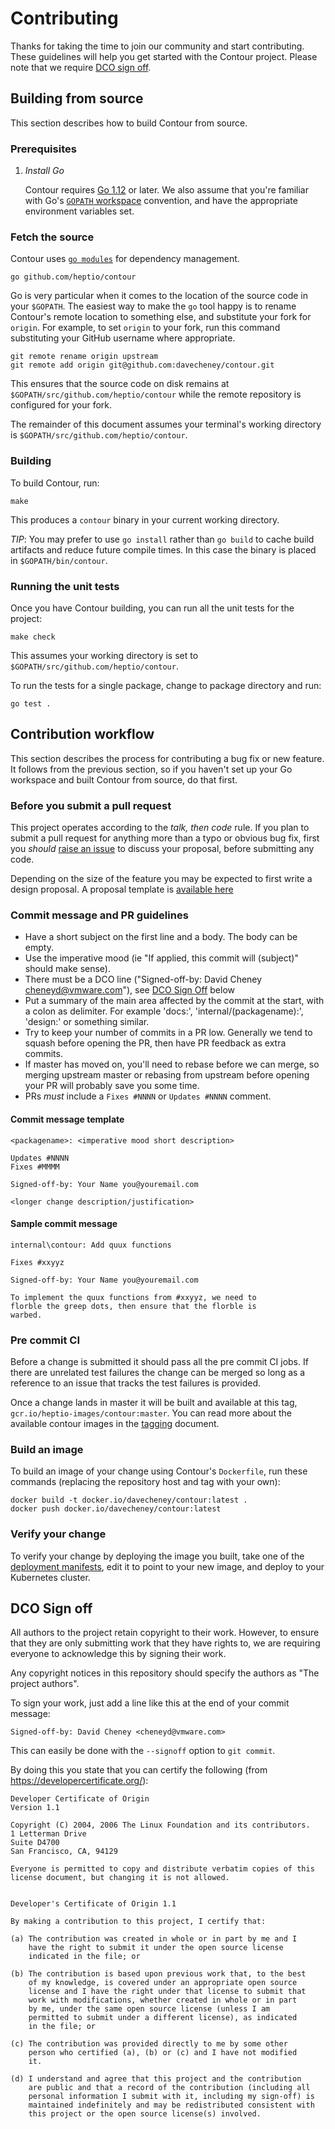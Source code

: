 # Contributing

Thanks for taking the time to join our community and start contributing. 
These guidelines will help you get started with the Contour project.
Please note that we require [DCO sign off](#dco-sign-off).  

## Building from source

This section describes how to build Contour from source.

### Prerequisites

1. *Install Go*

    Contour requires [Go 1.12][1] or later.
    We also assume that you're familiar with Go's [`GOPATH` workspace][3] convention, and have the appropriate environment variables set.

### Fetch the source

Contour uses [`go modules`][2] for dependency management.

```
go github.com/heptio/contour
```

Go is very particular when it comes to the location of the source code in your `$GOPATH`.
The easiest way to make the `go` tool happy is to rename Contour's remote location to something else, and substitute your fork for `origin`.
For example, to set `origin` to your fork, run this command substituting your GitHub username where appropriate.

```
git remote rename origin upstream
git remote add origin git@github.com:davecheney/contour.git
```

This ensures that the source code on disk remains at `$GOPATH/src/github.com/heptio/contour` while the remote repository is configured for your fork.

The remainder of this document assumes your terminal's working directory is `$GOPATH/src/github.com/heptio/contour`.

### Building

To build Contour, run:

```
make
```

This produces a `contour` binary in your current working directory.

_TIP_: You may prefer to use `go install` rather than `go build` to cache build artifacts and reduce future compile times.
In this case the binary is placed in `$GOPATH/bin/contour`.

### Running the unit tests

Once you have Contour building, you can run all the unit tests for the project:

```
make check
```

This assumes your working directory is set to `$GOPATH/src/github.com/heptio/contour`. 

To run the tests for a single package, change to package directory and run:

```
go test .
```

## Contribution workflow

This section describes the process for contributing a bug fix or new feature.
It follows from the previous section, so if you haven't set up your Go workspace and built Contour from source, do that first.

### Before you submit a pull request

This project operates according to the _talk, then code_ rule.
If you plan to submit a pull request for anything more than a typo or obvious bug fix, first you _should_ [raise an issue][6] to discuss your proposal, before submitting any code.

Depending on the size of the feature you may be expected to first write a design proposal.
A proposal template is [available here](https://github.com/heptio/contour/tree/master/design/design-document-tmpl.md)

### Commit message and PR guidelines

- Have a short subject on the first line and a body. The body can be empty.
- Use the imperative mood (ie "If applied, this commit will (subject)" should make sense).
- There must be a DCO line ("Signed-off-by: David Cheney <cheneyd@vmware.com>"), see [DCO Sign Off](#dco-sign-off) below
- Put a summary of the main area affected by the commit at the start,
with a colon as delimiter. For example 'docs:', 'internal/(packagename):', 'design:' or something similar.
- Try to keep your number of commits in a PR low. Generally we
tend to squash before opening the PR, then have PR feedback as
extra commits.
- If master has moved on, you'll need to rebase before we can merge,
so merging upstream master or rebasing from upstream before opening your PR will probably save you some time.
- PRs *must* include a `Fixes #NNNN` or `Updates #NNNN` comment.

#### Commit message template

```
<packagename>: <imperative mood short description>

Updates #NNNN
Fixes #MMMM

Signed-off-by: Your Name you@youremail.com

<longer change description/justification>

```

#### Sample commit message

```
internal\contour: Add quux functions

Fixes #xxyyz

Signed-off-by: Your Name you@youremail.com

To implement the quux functions from #xxyyz, we need to
florble the greep dots, then ensure that the florble is
warbed.
```


### Pre commit CI

Before a change is submitted it should pass all the pre commit CI jobs.
If there are unrelated test failures the change can be merged so long as a reference to an issue that tracks the test failures is provided.

Once a change lands in master it will be built and available at this tag, `gcr.io/heptio-images/contour:master`.
You can read more about the available contour images in the [tagging][7] document.

### Build an image

To build an image of your change using Contour's `Dockerfile`, run these commands (replacing the repository host and tag with your own):

```
docker build -t docker.io/davecheney/contour:latest .
docker push docker.io/davecheney/contour:latest
```

### Verify your change

To verify your change by deploying the image you built, take one of the [deployment manifests][7], edit it to point to your new image, and deploy to your Kubernetes cluster.

## DCO Sign off

All authors to the project retain copyright to their work. However, to ensure
that they are only submitting work that they have rights to, we are requiring
everyone to acknowledge this by signing their work.

Any copyright notices in this repository should specify the authors as "The
project authors".

To sign your work, just add a line like this at the end of your commit message:

```
Signed-off-by: David Cheney <cheneyd@vmware.com>
```

This can easily be done with the `--signoff` option to `git commit`.

By doing this you state that you can certify the following (from https://developercertificate.org/):

```
Developer Certificate of Origin
Version 1.1

Copyright (C) 2004, 2006 The Linux Foundation and its contributors.
1 Letterman Drive
Suite D4700
San Francisco, CA, 94129

Everyone is permitted to copy and distribute verbatim copies of this
license document, but changing it is not allowed.


Developer's Certificate of Origin 1.1

By making a contribution to this project, I certify that:

(a) The contribution was created in whole or in part by me and I
    have the right to submit it under the open source license
    indicated in the file; or

(b) The contribution is based upon previous work that, to the best
    of my knowledge, is covered under an appropriate open source
    license and I have the right under that license to submit that
    work with modifications, whether created in whole or in part
    by me, under the same open source license (unless I am
    permitted to submit under a different license), as indicated
    in the file; or

(c) The contribution was provided directly to me by some other
    person who certified (a), (b) or (c) and I have not modified
    it.

(d) I understand and agree that this project and the contribution
    are public and that a record of the contribution (including all
    personal information I submit with it, including my sign-off) is
    maintained indefinitely and may be redistributed consistent with
    this project or the open source license(s) involved.
```

[1]: https://golang.org/dl/
[2]: https://github.com/golang/go/wiki/Modules
[3]: https://golang.org/doc/code.html
[4]: https://golang.org/pkg/testing/
[5]: https://developercertificate.org/
[6]: https://github.com/heptio/contour/issues
[6]: docs/tagging.md
[7]: docs/deploy-options.md
